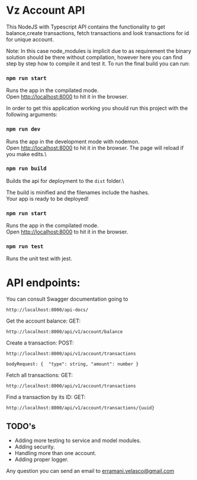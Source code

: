 # Vz Account API

This NodeJS with Typescript API contains the functionality to get balance,create transactions, fetch transactions and look transactions for id for unique account.

Note: In this case node_modules is implicit due to as requirement the binary solution should be there without compilation, however here you can find step by step how to compile it and test it. To run the final build you can run:

### `npm run start `

Runs the app in the compilated mode.\
Open [http://localhost:8000](http://localhost:8000) to hit it in the browser.

In order to get this application working you should run this project with the following arguments:

### `npm run dev`

Runs the app in the development mode with nodemon.\
Open [http://localhost:8000](http://localhost:8000) to hit it in the browser.
The page will reload if you make edits.\

### `npm run build`

Builds the api for deployment to the `dist` folder.\

The build is minified and the filenames include the hashes.\
Your app is ready to be deployed!


### `npm run start`
Runs the app in the compilated mode.\
Open [http://localhost:8000](http://localhost:8000) to hit it in the browser.

### `npm run test`
Runs the unit test with jest.

# API endpoints:

You can consult Swagger documentation going to 

`http://localhost:8000/api-docs/`

Get the account balance: 
GET:

`http://localhost:8000/api/v1/account/balance`

Create a transaction:
POST:

`http://localhost:8000/api/v1/account/transactions`

`bodyRequest: {  "type": string, "amount": number }`

Fetch all transactions:
GET:

`http://localhost:8000/api/v1/account/transactions`

Find a transaction by its ID:
GET:

`http://localhost:8000/api/v1/account/transactions/{uuid}`


## TODO's

- Adding more testing to service and model modules.
- Adding security.
- Handling more than one account.
- Adding proper logger.

Any question you can send an email to erramani.velasco@gmail.com

